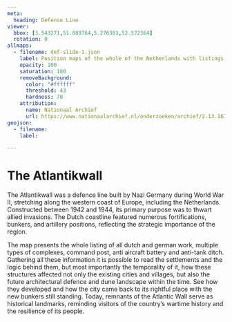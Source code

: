 ```yaml
---
meta:
  heading: Defense Line
viewer:
  bbox: [3.543271,51.880764,5.276383,52.572364]
  rotation: 0
allmaps:
  - filename: def-slide-1.json
    label: Position maps of the whole of the Netherlands with listings of all Dutch and German works on which the nature of the groups of works are indicated by symbols, 1951
    opacity: 100
    saturation: 100
    removeBackground:
      color: "#ffffff"
      threshold: 43
      hardness: 70
    attribution: 
      name: Nationaal Archief
      url: https://www.nationaalarchief.nl/onderzoeken/archief/2.13.167/invnr/1120/file/NL-HaNA_2.13.167_1120_01?eadID=2.13.167&unitID=1120&query=
geojson:
  - filename: 
    label:

---
```


# The Atlantikwall

The Atlantikwall was a defence line built by Nazi Germany during World War II, stretching along the western coast of Europe, including the Netherlands. Constructed between 1942 and 1944, its primary purpose was to thwart allied invasions. The Dutch coastline featured numerous fortifications, bunkers, and artillery positions, reflecting the strategic importance of the region.

The map presents the whole listing of all dutch and german work, multiple types of complexes, command post, anti aircraft battery and anti-tank ditch.  Gathering all these information it is possible to read the settlements and the logic behind them, but most importantly the temporality of it, how these structures affected not only the existing cities and villages, but also the  future architectural defence and dune landscape within the time. See how they developed and how the city came back to its rightful place with the new bunkers still standing. Today, remnants of the Atlantic Wall serve as historical landmarks, reminding visitors of the country’s wartime history and the resilience of its people.
